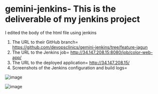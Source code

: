 # gemini-jenkins- This is the deliverable of my jenkins project
I edited the body of the html file using jenkins

1. The URL to their GitHub branch= https://github.com/devopsclinics/gemini-jenkins/tree/feature-jagun
2. The URL to the Jenkins job= http://34.147.208.15:8080/job/color-web-app/
3. The URL to the deployed application= http://34.147.208.15/
4. Screenshots of the Jenkins configuration and build logs= 
 
![image](https://github.com/user-attachments/assets/48d29117-2193-4983-b4a0-e30e514accfa)

 ![image](https://github.com/user-attachments/assets/54a354ab-636c-4018-b6f0-1d08d1ffc75c)


